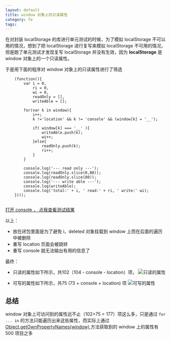 ```yaml
---
layout: default
title: window 对象上的只读属性
category: fe
tags: 
---
```


在对封装 localStorage 的库进行单元测试的时候，为了模拟 localStorage 不可以用的情况，想到了把 localStorage 进行复写来模拟 localStorage 不可用的情况，但是跑了单元测试才发现复写 localStorage 并没有生效，因为 **localStorage** 是 window 对象上的一个只读属性。


于是用下面的程序对 window 对象上的只读属性进行了筛选


```
    (function(){
        var i = 0,
            ri = 0,
            wi = 0,
            readOnly = [],
            writeAble = [];

        for(var k in window){
            i++;
            k !='location' && k != 'console' && (window[k] = '__');

            if( window[k] === '__' ){
                writeAble.push(k);
                wi++;
            }else{
                readOnly.push(k);
                ri++;
            }
        }

        console.log('--- read only ---');
        console.log(readOnly.slice(0,80));
        console.log(readOnly.slice(80));
        console.log('--- write able ---');
        console.log(writeAble);
        console.log('total:' + i, ' read:' + ri, ' write:' wi);
    })();    
    
```

<script>
var testAsignWindowProp = function(){
        var i = 0,
            ri = 0,
            wi = 0,
            readOnly = [],
            writeAble = [];

        for(var k in window){
            i++;
            k !='location' && k != 'console' && (window[k] = '__');

            if( window[k] === '__' ){
                writeAble.push(k);
                wi++;
            }else{
                readOnly.push(k);
                ri++;
            }
        }

        console.log('--- read only ---');
        console.log(readOnly.slice(0,80));
        console.log(readOnly.slice(80));
        console.log('--- write able ---');
        console.log(writeAble);
        console.log('total:' + i, ' read:' + ri, ' write:' wi);
}
</script>

<a href="javascript:testAsignWindowProp();"> 打开 console ， 点我查看测试结果</a>

以上：

+ 放在闭包里面是为了避免 i，deleted 对象挂载到 window 上而在后面的遍历中被删除
+ 重写 location 页面会被跳转
+ 重写 console 就无法输出有用的信息了

最终：

+ 只读的属性如下所示，共102（104 - console - location）项，
![只读的属性](http://labs.hellofe.com/upload/image/blog/b9/f1/40/7f9677aa691c1ca68317f7015b.png)

+ 可写的属性如下所示，共75 (73 + console + location) 项
![可写的属性](http://labs.hellofe.com/upload/image/blog/f0/f1/f0/076ef815a9a7214d668cdcabb0.png)

## 总结
window 对象上可访问到的属性远不止（102+75 = 177）项这么多，只是通过 `for ... in` 的方法只能遍历出来这些属性，而实际上通过 <a  href="javascript:alert(Object.getOwnPropertyNames(window).length);"> Object.getOwnPropertyNames(window) </a> 方法获取到的 window 上的属性有 500 项目之多
